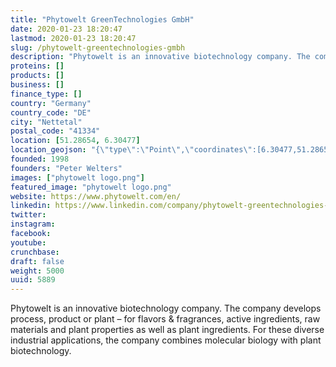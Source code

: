```yaml
---
title: "Phytowelt GreenTechnologies GmbH"
date: 2020-01-23 18:20:47
lastmod: 2020-01-23 18:20:47
slug: /phytowelt-greentechnologies-gmbh
description: "Phytowelt is an innovative biotechnology company. The company develops process, product or plant – for flavors & fragrances, active ingredients, raw materials and plant properties as well as plant ingredients. For these diverse industrial applications, the company combines molecular biology with plant biotechnology."
proteins: []
products: []
business: []
finance_type: []
country: "Germany"
country_code: "DE"
city: "Nettetal"
postal_code: "41334"
location: [51.28654, 6.30477]
location_geojson: "{\"type\":\"Point\",\"coordinates\":[6.30477,51.28654]}"
founded: 1998
founders: "Peter Welters"
images: ["phytowelt logo.png"]
featured_image: "phytowelt logo.png"
website: https://www.phytowelt.com/en/
linkedin: https://www.linkedin.com/company/phytowelt-greentechnologies-gmbh
twitter: 
instagram: 
facebook: 
youtube: 
crunchbase: 
draft: false
weight: 5000
uuid: 5889
---
```

Phytowelt is an innovative biotechnology company. The company develops process, product or plant – for flavors & fragrances, active ingredients, raw materials and plant properties as well as plant ingredients. For these diverse industrial applications, the company combines molecular biology with plant biotechnology.
